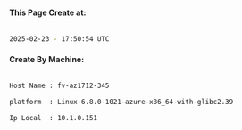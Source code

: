 
   
#### This Page Create at:

```bash

2025-02-23 - 17:50:54 UTC

```

#### Create By Machine:

```bash

Host Name : fv-az1712-345

platform  : Linux-6.8.0-1021-azure-x86_64-with-glibc2.39

Ip Local  : 10.1.0.151

```

